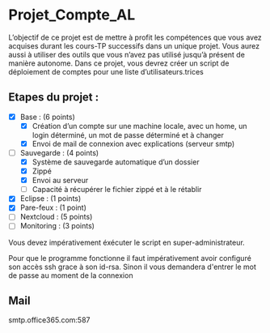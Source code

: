 # Projet_Compte_AL

L’objectif de ce projet est de mettre à profit les compétences que vous avez acquises durant les cours-TP successifs dans un unique projet. Vous aurez aussi à utiliser des outils que vous n’avez pas utilisé jusqu’à présent de manière autonome. Dans ce projet, vous devrez créer un script de déploiement de comptes pour une liste d’utilisateurs.trices

## Etapes du projet :
- [X] Base : (6 points)
    - [x] Création d’un compte sur une machine locale, avec un home, un login déterminé, un mot de passe déterminé et à changer
    - [X] Envoi de mail de connexion avec explications (serveur smtp)
- [ ] Sauvegarde : (4 points)
    - [X] Système de sauvegarde automatique d’un dossier
    - [X] Zippé
    - [X] Envoi au serveur
    - [ ] Capacité à récupérer le fichier zippé et à le rétablir
- [X] Eclipse : (1 points)
- [X] Pare-feux : (1 point)
- [ ] Nextcloud : (5 points)
- [ ] Monitoring : (3 points)

Vous devez impérativement éxécuter le script en super-administrateur.

Pour que le programme fonctionne il faut impérativement avoir configuré son accès ssh grace à son id-rsa. Sinon il vous demandera d'entrer le mot de passe au moment de la connexion

## Mail

smtp.office365.com:587